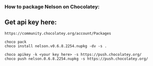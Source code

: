 ### How to package Nelson on Chocolatey:

## Get api key here:

```
https://community.chocolatey.org/account/Packages
```

```
choco pack
choco install nelson.v0.6.8.2254.nupkg -dv -s .

choco apikey -k <your key here> -s https://push.chocolatey.org/
choco push nelson.0.6.8.2254.nupkg -s https://push.chocolatey.org/
```
